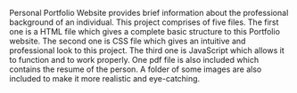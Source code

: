 Personal Portfolio Website provides brief information about the professional background of an individual. This project comprises of five  files. The first one is a HTML file which gives a complete basic structure to this Portfolio website. The second one is CSS file which gives an intuitive and professional look to this project. The third one is JavaScript which allows it to function and to work properly. One pdf file is also included which contains the resume of the person. A folder of some images are also included to make it more realistic and eye-catching.
